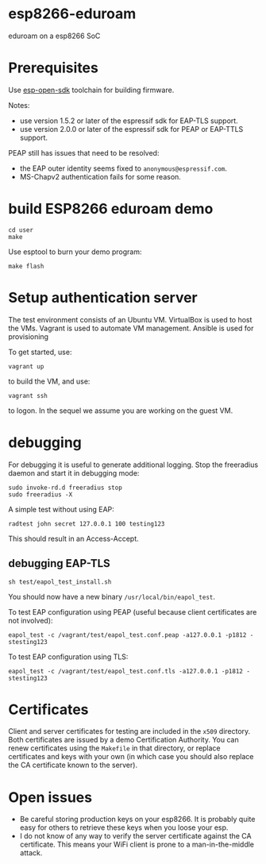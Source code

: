 # esp8266-eduroam
eduroam on a esp8266 SoC

# Prerequisites

Use [esp-open-sdk](https://github.com/pfalcon/esp-open-sdk) toolchain for building firmware.

Notes:

- use version 1.5.2 or later of the espressif sdk for EAP-TLS support.
- use version 2.0.0 or later of the espressif sdk for PEAP or EAP-TTLS support.

PEAP still has issues that need to be resolved:
- the EAP outer identity seems fixed to `anonymous@espressif.com`.
- MS-Chapv2 authentication fails for some reason.

# build ESP8266 eduroam demo

    cd user
    make
    
Use esptool to burn your demo program:

    make flash

# Setup authentication server

The test environment consists of an Ubuntu VM.
VirtualBox is used to host the VMs.
Vagrant is used to automate VM management.
Ansible is used for provisioning

To get started, use:

    vagrant up
    
to build the VM, and use:

    vagrant ssh

to logon. In the sequel we assume you are working on the guest VM.


# debugging

For debugging it is useful to generate additional logging.
Stop the freeradius daemon and start it in debugging mode:

    sudo invoke-rd.d freeradius stop
    sudo freeradius -X

A simple test without using EAP:

    radtest john secret 127.0.0.1 100 testing123

This should result in an Access-Accept.

## debugging EAP-TLS

    sh test/eapol_test_install.sh
    
You should now have a new binary `/usr/local/bin/eapol_test`.
    
To test EAP configuration using PEAP (useful because client certificates are not involved):

    eapol_test -c /vagrant/test/eapol_test.conf.peap -a127.0.0.1 -p1812 -stesting123

To test EAP configuration using TLS:

    eapol_test -c /vagrant/test/eapol_test.conf.tls -a127.0.0.1 -p1812 -stesting123
    
# Certificates

Client and server certificates for testing are included in the `x509` directory. Both certificates are issued by a demo Certification Authority. You can renew certificates using the `Makefile` in that directory, or replace certificates and keys with your own (in which case you should also replace the CA certificate known to the server). 

# Open issues

- Be careful storing production keys on your esp8266. It is probably quite easy for others to retrieve these keys when you loose your esp.
- I do not know of any way to verify the server certificate against the CA certificate. This means your WiFi client is prone to a man-in-the-middle attack.
